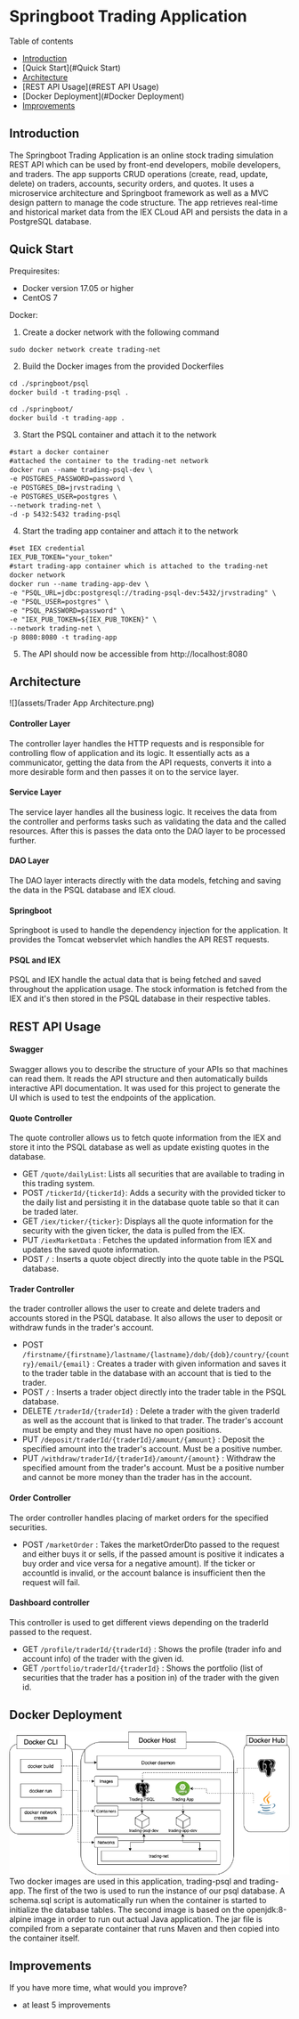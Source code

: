 # Springboot Trading Application

Table of contents
* [Introduction](#Introduction)
* [Quick Start](#Quick Start)
* [Architecture](#Architecture)
* [REST API Usage](#REST API Usage)
* [Docker Deployment](#Docker Deployment)
* [Improvements](#Improvements)

## Introduction
The Springboot Trading Application is an online stock trading simulation REST API which can be used by front-end developers, 
mobile developers, and traders. The app supports CRUD operations (create, read, update, delete) on traders, accounts, security orders, 
and quotes. It uses a microservice architecture and Springboot framework as well as a MVC design pattern to manage the code structure. 
The app retrieves real-time and historical market data from the IEX CLoud API and persists the data in a PostgreSQL database. 

## Quick Start
Prequiresites: 
* Docker version 17.05 or higher 
* CentOS 7

Docker:
1. Create a docker network with the following command
```shell script
sudo docker network create trading-net
```

2. Build the Docker images from the provided Dockerfiles
```shell script
cd ./springboot/psql
docker build -t trading-psql . 
```

```shell script
cd ./springboot/
docker build -t trading-app .
```

3. Start the PSQL container and attach it to the network  
```shell script
#start a docker container
#attached the container to the trading-net network
docker run --name trading-psql-dev \
-e POSTGRES_PASSWORD=password \
-e POSTGRES_DB=jrvstrading \
-e POSTGRES_USER=postgres \
--network trading-net \
-d -p 5432:5432 trading-psql
```

4. Start the trading app container and attach it to the network 
```shell script
#set IEX credential
IEX_PUB_TOKEN="your_token"
#start trading-app container which is attached to the trading-net docker network
docker run --name trading-app-dev \
-e "PSQL_URL=jdbc:postgresql://trading-psql-dev:5432/jrvstrading" \
-e "PSQL_USER=postgres" \
-e "PSQL_PASSWORD=password" \
-e "IEX_PUB_TOKEN=${IEX_PUB_TOKEN}" \
--network trading-net \
-p 8080:8080 -t trading-app

```
5. The API should now be accessible from http://localhost:8080

## Architecture
![](assets/Trader App Architecture.png)

#### Controller Layer 
The controller layer handles the HTTP requests and is responsible for controlling flow of application and its logic. 
It essentially acts as a communicator, getting the data from the API requests, converts it into a more desirable form and then passes it on
to the service layer. 

#### Service Layer 
The service layer handles all the business logic. It receives the data from the controller and performs tasks such as validating the data 
and the called resources. After this is passes the data onto the DAO layer to be processed further.  

#### DAO Layer
The DAO layer interacts directly with the data models, fetching and saving the data in the PSQL database and IEX cloud. 

#### Springboot
Springboot is used to handle the dependency injection for the application. It provides the Tomcat webservlet which handles the API REST requests. 

#### PSQL and IEX
PSQL and IEX handle the actual data that is being fetched and saved throughout the application usage. The stock information is fetched from the 
IEX and it's then stored in the PSQL database in their respective tables.  

## REST API Usage
#### Swagger
Swagger allows you to describe the structure of your APIs so that machines can read them. It reads the API structure and then automatically 
builds interactive API documentation. It was used for this project to generate the UI which is used to test the endpoints of the application.  

#### Quote Controller
The quote controller allows us to fetch quote information from the IEX and store it into the PSQL database as well as update existing quotes 
in the database. 
  - GET `/quote/dailyList`: Lists all securities that are available to trading in this trading system.
  - POST `/tickerId/{tickerId}`: Adds a security with the provided ticker to the daily list and persisting it in the database quote table so 
  that it can be traded later. 
  - GET `/iex/ticker/{ticker}`: Displays all the quote information for the security with the given ticker, the data is pulled from the IEX.
  - PUT `/iexMarketData` : Fetches the updated information from IEX and updates the saved quote information. 
  - POST `/` : Inserts a quote object directly into the quote table in the PSQL database.

#### Trader Controller
the trader controller allows the user to create and delete traders and accounts stored in the PSQL database. It also allows the user to deposit 
or withdraw funds in the trader's account. 
- POST `/firstname/{firstname}/lastname/{lastname}/dob/{dob}/country/{country}/email/{email}` : Creates a trader with given information and saves 
it to the trader table in the database with an account that is tied to the trader. 
- POST `/` : Inserts a trader object directly into the trader table in the PSQL database.
- DELETE `/traderId/{traderId}` : Delete a trader with the given traderId as well as the account that is linked to that trader. The trader's
account must be empty and they must have no open positions. 
- PUT `/deposit/traderId/{traderId}/amount/{amount}` : Deposit the specified amount into the trader's account. Must be a positive number. 
- PUT `/withdraw/traderId/{traderId}/amount/{amount}` : Withdraw the specified amount from the trader's account. Must be a positive number and 
cannot be more money than the trader has in the account. 

#### Order Controller
The order controller handles placing of market orders for the specified securities. 
- POST `/marketOrder` : Takes the marketOrderDto passed to the request and either buys it or sells, if the passed amount is positive it 
indicates a buy order and vice versa for a negative amount). If the ticker or accountId is invalid, or the account balance is insufficient 
then the request will fail. 

#### Dashboard controller
This controller is used to get different views depending on the traderId passed to the request. 
- GET `/profile/traderId/{traderId}` : Shows the profile (trader info and account info) of the trader with the given id. 
- GET `/portfolio/traderId/{traderId}` : Shows the portfolio (list of securities that the trader has a position in) of the trader with the given id. 

## Docker Deployment
![](assets/Docker.png)
Two docker images are used in this application, trading-psql and trading-app. The first of the two is used to run the instance of our psql 
database. A schema.sql script is automatically run when the container is started to initialize the database tables. The second image is based
on the openjdk:8-alpine image in order to run out actual Java application. The jar file is compiled from a separate container that runs Maven
and then copied into the container itself.  

## Improvements
If you have more time, what would you improve?
- at least 5 improvements
